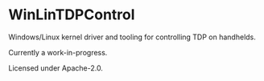 <!--
SPDX-FileCopyrightText: 2023 The WinLinTDPControl Developers

SPDX-License-Identifier: Apache-2.0
-->

# WinLinTDPControl

Windows/Linux kernel driver and tooling for controlling TDP on handhelds.

Currently a work-in-progress. 

Licensed under Apache-2.0.
